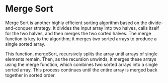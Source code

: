 # Merge Sort

Merge Sort is another highly efficient sorting algorithm based on the divide-and-conquer strategy. It divides the input array into two halves, calls itself for the two halves, and then merges the two sorted halves. The merge function is key to the algorithm; it merges two sorted arrays to produce a single sorted array.

This function, mergeSort, recursively splits the array until arrays of single elements remain. Then, as the recursion unwinds, it merges these arrays using the merge function, which combines two sorted arrays into a single sorted array. This process continues until the entire array is merged back together in sorted order.